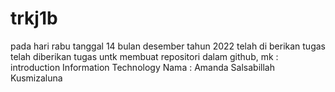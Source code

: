# trkj1b
pada hari rabu tanggal 14 bulan desember tahun 2022 telah di berikan tugas telah diberikan tugas untk membuat repositori dalam github, mk : introduction Information Technology 
Nama : Amanda Salsabillah Kusmizaluna
